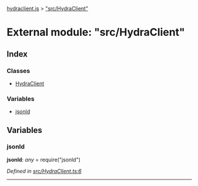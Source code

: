 [hydraclient.js](../index.md) > ["src/HydraClient"](../modules/_src_hydraclient_.md)



# External module: "src/HydraClient"

## Index

### Classes

* [HydraClient](../classes/_src_hydraclient_.hydraclient.md)


### Variables

* [jsonld](_src_hydraclient_.md#jsonld)



## Variables
<a id="jsonld"></a>

###  jsonld

**jsonld**:  *any*  =  require("jsonld")

*Defined in [src/HydraClient.ts:6](https://github.com/alien-mcl/Heracles.ts/blob/63ad02f/src/HydraClient.ts#L6)*




___


